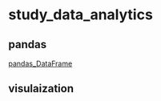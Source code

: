# study_data_analytics

## pandas
[pandas_DataFrame](https://github.com/skymined/study_data_analytics/blob/main/docs/pandas/02_pandas_DataFrame.ipynb)


## visulaization
